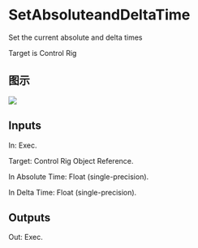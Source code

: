 # SetAbsoluteandDeltaTime

Set the current absolute and delta times

Target is Control Rig

## 图示

![]($-20221218-18315840.png)

## Inputs

In: Exec.

Target: Control Rig Object Reference.

In Absolute Time: Float (single-precision).

In Delta Time: Float (single-precision).  

## Outputs

Out: Exec.

